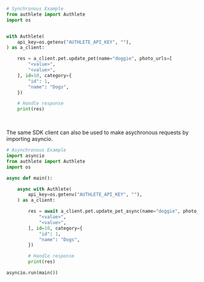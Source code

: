 <!-- Start SDK Example Usage [usage] -->
```python
# Synchronous Example
from authlete import Authlete
import os


with Authlete(
    api_key=os.getenv("AUTHLETE_API_KEY", ""),
) as a_client:

    res = a_client.pet.update_pet(name="doggie", photo_urls=[
        "<value>",
        "<value>",
    ], id=10, category={
        "id": 1,
        "name": "Dogs",
    })

    # Handle response
    print(res)
```

</br>

The same SDK client can also be used to make asychronous requests by importing asyncio.
```python
# Asynchronous Example
import asyncio
from authlete import Authlete
import os

async def main():

    async with Authlete(
        api_key=os.getenv("AUTHLETE_API_KEY", ""),
    ) as a_client:

        res = await a_client.pet.update_pet_async(name="doggie", photo_urls=[
            "<value>",
            "<value>",
        ], id=10, category={
            "id": 1,
            "name": "Dogs",
        })

        # Handle response
        print(res)

asyncio.run(main())
```
<!-- End SDK Example Usage [usage] -->